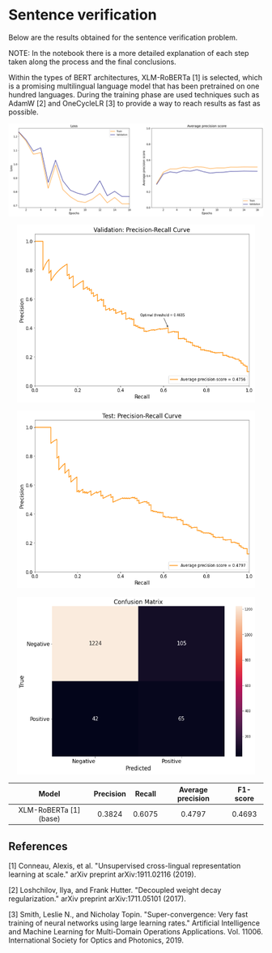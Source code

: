 # Sentence verification

Below are the results obtained for the sentence verification problem.

NOTE: In the notebook there is a more detailed explanation of each step taken along the process and the final conclusions.

Within the types of BERT architectures, XLM-RoBERTa [1] is selected, which is a promising multilingual language model that has been pretrained on one hundred languages. During the training phase are used techniques such as AdamW [2] and OneCycleLR [3] to provide a way to reach results as fast as possible.

<img src="https://github.com/jaime-cespedes-sisniega/sentence_verification/blob/main/train_val_phase.png">

<p align="center">
  <img src="https://github.com/jaime-cespedes-sisniega/sentence_verification/blob/main/val_pr_curve.png" width="470" height="350">
</p>

<p align="center">
  <img src="https://github.com/jaime-cespedes-sisniega/sentence_verification/blob/main/test_pr_curve.png" width="470" height="350">
</p>

<p align="center">
  <img src="https://github.com/jaime-cespedes-sisniega/sentence_verification/blob/main/confusion_matrix.png" width="470" height="350">
</p>

| Model | Precision | Recall | Average precision | F1-score |
| :---: | :---: | :---: | :---: | :---: |
| XLM-RoBERTa [1] (base) | 0.3824  | 0.6075 | 0.4797 | 0.4693|


## References

[1] Conneau, Alexis, et al. "Unsupervised cross-lingual representation learning at scale." arXiv preprint arXiv:1911.02116 (2019).

[2] Loshchilov, Ilya, and Frank Hutter. "Decoupled weight decay regularization." arXiv preprint arXiv:1711.05101 (2017).

[3] Smith, Leslie N., and Nicholay Topin. "Super-convergence: Very fast training of neural networks using large learning rates." Artificial Intelligence and Machine Learning for Multi-Domain Operations Applications. Vol. 11006. International Society for Optics and Photonics, 2019.
